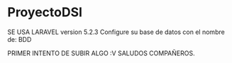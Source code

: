 # ProyectoDSI
SE USA LARAVEL version 5.2.3
Configure su base de datos con el nombre de: BDD

PRIMER INTENTO DE SUBIR ALGO :V SALUDOS COMPAÑEROS.